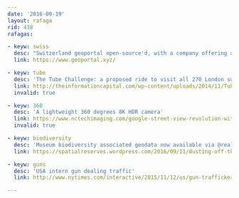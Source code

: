 ```yaml
---
date: '2016-09-19' 
layout: rafaga
rid: 438
rafagas:

- keyw: swiss
  desc: "Switzerland geoportal open-source'd, with a company offering all its services"
  link: https://www.geoportal.xyz/

- keyw: tube
  desc: 'The Tube Challenge: a proposed ride to visit all 270 London subway stations'
  link: http://theinformationcapital.com/wp-content/uploads/2014/11/TubeChallenge_spread.jpg
  invalid: true

- keyw: 360
  desc: 'A lightweight 360 degrees 8K HDR camera'
  link: https://www.nctechimaging.com/google-street-view-revolution-with-iris360/
  invalid: true

- keyw: biodiversity
  desc: 'Museum biodiversity associated geodata now available via @realivansanchez'
  link: https://spatialreserves.wordpress.com/2016/09/11/dusting-off-the-spatial-data-hidden-in-museum-collections/

- keyw: guns
  desc: 'USA intern gun dealing traffic'
  link: http://www.nytimes.com/interactive/2015/11/12/us/gun-traffickers-smuggling-state-gun-laws.html?_r=0

---
```

